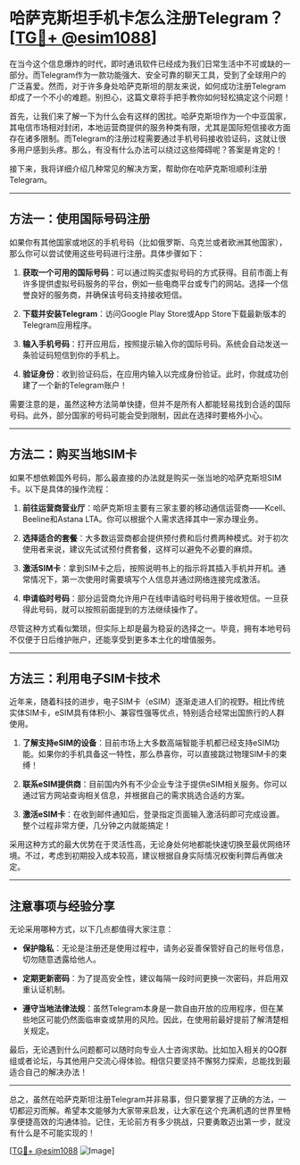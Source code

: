# 哈萨克斯坦手机卡怎么注册Telegram？[[TG💪+ @esim1088](https://t.me/s/esim1088)]

在当今这个信息爆炸的时代，即时通讯软件已经成为我们日常生活中不可或缺的一部分。而Telegram作为一款功能强大、安全可靠的聊天工具，受到了全球用户的广泛喜爱。然而，对于许多身处哈萨克斯坦的朋友来说，如何成功注册Telegram却成了一个不小的难题。别担心，这篇文章将手把手教你如何轻松搞定这个问题！

首先，让我们来了解一下为什么会有这样的困扰。哈萨克斯坦作为一个中亚国家，其电信市场相对封闭，本地运营商提供的服务种类有限，尤其是国际短信接收方面存在诸多限制。而Telegram的注册过程需要通过手机号码接收验证码，这就让很多用户感到头疼。那么，有没有什么办法可以绕过这些障碍呢？答案是肯定的！

接下来，我将详细介绍几种常见的解决方案，帮助你在哈萨克斯坦顺利注册Telegram。

---

## 方法一：使用国际号码注册

如果你有其他国家或地区的手机号码（比如俄罗斯、乌克兰或者欧洲其他国家），那么你可以尝试使用这些号码进行注册。具体步骤如下：

1. **获取一个可用的国际号码**：可以通过购买虚拟号码的方式获得。目前市面上有许多提供虚拟号码服务的平台，例如一些电商平台或专门的网站。选择一个信誉良好的服务商，并确保该号码支持接收短信。
   
2. **下载并安装Telegram**：访问Google Play Store或App Store下载最新版本的Telegram应用程序。

3. **输入手机号码**：打开应用后，按照提示输入你的国际号码。系统会自动发送一条验证码短信到你的手机上。

4. **验证身份**：收到验证码后，在应用内输入以完成身份验证。此时，你就成功创建了一个新的Telegram账户！

需要注意的是，虽然这种方法简单快捷，但并不是所有人都能轻易找到合适的国际号码。此外，部分国家的号码可能会受到限制，因此在选择时要格外小心。

---

## 方法二：购买当地SIM卡

如果不想依赖国外号码，那么最直接的办法就是购买一张当地的哈萨克斯坦SIM卡。以下是具体的操作流程：

1. **前往运营商营业厅**：哈萨克斯坦主要有三家主要的移动通信运营商——Kcell、Beeline和Astana LTA。你可以根据个人需求选择其中一家办理业务。

2. **选择适合的套餐**：大多数运营商都会提供预付费和后付费两种模式。对于初次使用者来说，建议先试试预付费套餐，这样可以避免不必要的麻烦。

3. **激活SIM卡**：拿到SIM卡之后，按照说明书上的指示将其插入手机并开机。通常情况下，第一次使用时需要填写个人信息并通过网络连接完成激活。

4. **申请临时号码**：部分运营商允许用户在线申请临时号码用于接收短信。一旦获得此号码，就可以按照前面提到的方法继续操作了。

尽管这种方式看似繁琐，但实际上却是最为稳妥的选择之一。毕竟，拥有本地号码不仅便于日后维护账户，还能享受到更多本土化的增值服务。

---

## 方法三：利用电子SIM卡技术

近年来，随着科技的进步，电子SIM卡（eSIM）逐渐走进人们的视野。相比传统实体SIM卡，eSIM具有体积小、兼容性强等优点，特别适合经常出国旅行的人群使用。

1. **了解支持eSIM的设备**：目前市场上大多数高端智能手机都已经支持eSIM功能。如果你的手机具备这一特性，那么恭喜你，可以直接跳过物理SIM卡的束缚！

2. **联系eSIM提供商**：目前国内外有不少企业专注于提供eSIM相关服务。你可以通过官方网站查询相关信息，并根据自己的需求挑选合适的方案。

3. **激活eSIM卡**：在收到邮件通知后，登录指定页面输入激活码即可完成设置。整个过程非常方便，几分钟之内就能搞定！

采用这种方式的最大优势在于灵活性高，无论身处何地都能快速切换至最优网络环境。不过，考虑到初期投入成本较高，建议根据自身实际情况权衡利弊后再做决定。

---

## 注意事项与经验分享

无论采用哪种方式，以下几点都值得大家注意：

- **保护隐私**：无论是注册还是使用过程中，请务必妥善保管好自己的账号信息，切勿随意透露给他人。
  
- **定期更新密码**：为了提高安全性，建议每隔一段时间更换一次密码，并启用双重认证机制。

- **遵守当地法律法规**：虽然Telegram本身是一款自由开放的应用程序，但在某些地区可能仍然面临审查或禁用的风险。因此，在使用前最好提前了解清楚相关规定。

最后，无论遇到什么问题都可以随时向专业人士咨询求助。比如加入相关的QQ群组或者论坛，与其他用户交流心得体验。相信只要坚持不懈努力探索，总能找到最适合自己的解决办法！

---

总之，虽然在哈萨克斯坦注册Telegram并非易事，但只要掌握了正确的方法，一切都迎刃而解。希望本文能够为大家带来启发，让大家在这个充满机遇的世界里畅享便捷高效的沟通体验。记住，无论前方有多少挑战，只要勇敢迈出第一步，就没有什么是不可能实现的！

[[TG💪+ @esim1088](https://t.me/s/esim1088) ![Image](https://i.postimg.cc/4NQfJmqS/Snipaste-2025-05-13-00-14-12.png)]